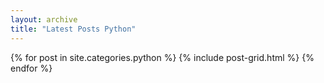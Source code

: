 ```yaml
---
layout: archive
title: "Latest Posts Python"
---
```


<div class="tiles">
{% for post in site.categories.python %}
	{% include post-grid.html %}
{% endfor %}
</div><!-- /.tiles -->
